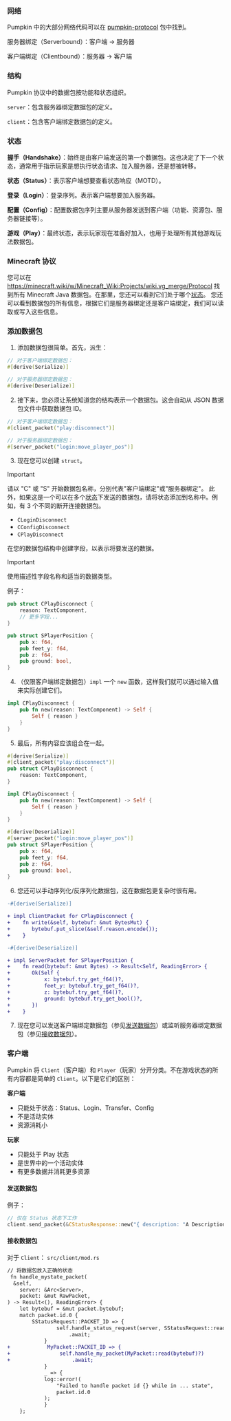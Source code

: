 ### 网络

Pumpkin 中的大部分网络代码可以在 [pumpkin-protocol](https://github.com/Pumpkin-MC/Pumpkin/tree/master/pumpkin-protocol) 包中找到。

服务器绑定（Serverbound）：客户端 → 服务器

客户端绑定（Clientbound）：服务器 → 客户端

### 结构

Pumpkin 协议中的数据包按功能和状态组织。

`server`：包含服务器绑定数据包的定义。

`client`：包含客户端绑定数据包的定义。

### 状态

**握手（Handshake）**：始终是由客户端发送的第一个数据包。这也决定了下一个状态，通常用于指示玩家是想执行状态请求、加入服务器，还是想被转移。

**状态（Status）**：表示客户端想要查看状态响应（MOTD）。

**登录（Login）**：登录序列。表示客户端想要加入服务器。

**配置（Config）**：配置数据包序列主要从服务器发送到客户端（功能、资源包、服务器链接等）。

**游戏（Play）**：最终状态，表示玩家现在准备好加入，也用于处理所有其他游戏玩法数据包。

### Minecraft 协议

您可以在 https://minecraft.wiki/w/Minecraft_Wiki:Projects/wiki.vg_merge/Protocol 找到所有 Minecraft Java 数据包。在那里，您还可以看到它们处于哪个[状态](#状态)。
您还可以看到数据包的所有信息，根据它们是服务器绑定还是客户端绑定，我们可以读取或写入这些信息。

### 添加数据包

1. 添加数据包很简单。首先，派生：

```rust
// 对于客户端绑定数据包：
#[derive(Serialize)]

// 对于服务器绑定数据包：
#[derive(Deserialize)]
```

2. 接下来，您必须让系统知道您的结构表示一个数据包。这会自动从 JSON 数据包文件中获取数据包 ID。

```rust
// 对于客户端绑定数据包：
#[client_packet("play:disconnect")]

// 对于服务器绑定数据包：
#[server_packet("login:move_player_pos")]
```

3. 现在您可以创建 `struct`。

> [!IMPORTANT]
> 请以 "C" 或 "S" 开始数据包名称，分别代表"客户端绑定"或"服务器绑定"。
> 此外，如果这是一个可以在多个[状态](#状态)下发送的数据包，请将状态添加到名称中。例如，有 3 个不同的断开连接数据包。
>
> -   `CLoginDisconnect`
> -   `CConfigDisconnect`
> -   `CPlayDisconnect`

在您的数据包结构中创建字段，以表示将要发送的数据。

> [!IMPORTANT]
> 使用描述性字段名称和适当的数据类型。

例子：

```rust
pub struct CPlayDisconnect {
    reason: TextComponent,
    // 更多字段...
}

pub struct SPlayerPosition {
    pub x: f64,
    pub feet_y: f64,
    pub z: f64,
    pub ground: bool,
}
```

4. （仅限客户端绑定数据包）`impl` 一个 `new` 函数，这样我们就可以通过输入值来实际创建它们。

```rust
impl CPlayDisconnect {
    pub fn new(reason: TextComponent) -> Self {
        Self { reason }
    }
}
```

5. 最后，所有内容应该组合在一起。

```rust
#[derive(Serialize)]
#[client_packet("play:disconnect")]
pub struct CPlayDisconnect {
    reason: TextComponent,
}

impl CPlayDisconnect {
    pub fn new(reason: TextComponent) -> Self {
        Self { reason }
    }
}

#[derive(Deserialize)]
#[server_packet("login:move_player_pos")]
pub struct SPlayerPosition {
    pub x: f64,
    pub feet_y: f64,
    pub z: f64,
    pub ground: bool,
}
```

6. 您还可以手动序列化/反序列化数据包，这在数据包更复杂时很有用。

```diff
-#[derive(Serialize)]

+ impl ClientPacket for CPlayDisconnect {
+    fn write(&self, bytebuf: &mut BytesMut) {
+       bytebuf.put_slice(&self.reason.encode());
+    }

-#[derive(Deserialize)]

+ impl ServerPacket for SPlayerPosition {
+    fn read(bytebuf: &mut Bytes) -> Result<Self, ReadingError> {
+       Ok(Self {
+           x: bytebuf.try_get_f64()?,
+           feet_y: bytebuf.try_get_f64()?,
+           z: bytebuf.try_get_f64()?,
+           ground: bytebuf.try_get_bool()?,
+       })
+    }
```

7. 现在您可以发送客户端绑定数据包（参见[发送数据包](#发送数据包)）或监听服务器绑定数据包（参见[接收数据包](#接收数据包)）。

### 客户端

Pumpkin 将 `Client`（客户端）和 `Player`（玩家）分开分类。不在游戏状态的所有内容都是简单的 `Client`。以下是它们的区别：

**客户端**

-   只能处于状态：Status、Login、Transfer、Config
-   不是活动实体
-   资源消耗小

**玩家**

-   只能处于 Play 状态
-   是世界中的一个活动实体
-   有更多数据并消耗更多资源

#### 发送数据包

例子：

```rust
// 仅在 Status 状态下工作
client.send_packet(&CStatusResponse::new("{ description: "A Description"}"));
```

#### 接收数据包

对于 `Client`：
`src/client/mod.rs`

```diff
// 将数据包放入正确的状态
 fn handle_mystate_packet(
  &self,
    server: &Arc<Server>,
    packet: &mut RawPacket,
) -> Result<(), ReadingError> {
    let bytebuf = &mut packet.bytebuf;
    match packet.id.0 {
        SStatusRequest::PACKET_ID => {
                self.handle_status_request(server, SStatusRequest::read(bytebuf)?)
                    .await;
            }
+            MyPacket::PACKET_ID => {
+                self.handle_my_packet(MyPacket::read(bytebuf)?)
+                    .await;
            }
            _ => {
            log::error!(
                "Failed to handle packet id {} while in ... state",
                packet.id.0
            );
            }
    };
``` 
